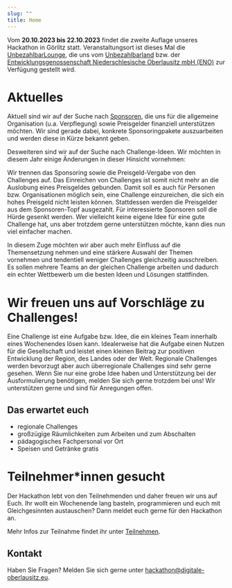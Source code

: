 ```yaml
---
slug: ""
title: Home
---
```


Vom **20.10.2023 bis 22.10.2023** findet die zweite Auflage unseres Hackathon in Görlitz statt. Veranstaltungsort ist
dieses Mal die [UnbezahlbarLounge](https://unbezahlbar.land/unbezahlbarlounge), die uns vom
[Unbezahlbarland](https://unbezahlbar.land/) bzw. der
[Entwicklungsgenossenschaft Niederschlesische Oberlausitz mbH (ENO)](https://wirtschaft-goerlitz.de/) zur Verfügung
gestellt wird.

# Aktuelles

Aktuell sind wir auf der Suche nach [Sponsoren](/sponsoring), die uns für die allgemeine Organisation (u.a. Verpflegung)
sowie Preisgelder finanziell unterstützen möchten. Wir sind gerade dabei, konkrete Sponsoringpakete auszuarbeiten und
werden diese in Kürze bekannt geben.

Desweiteren sind wir auf der Suche nach Challenge-Ideen. Wir möchten in diesem Jahr einige Änderungen in dieser Hinsicht
vornehmen:

Wir trennen das Sponsoring sowie die Preisgeld-Vergabe von den Challenges auf. Das Einreichen von Challenges ist somit
nicht mehr an die Auslobung eines Preisgeldes gebunden. Damit soll es auch für Personen bzw. Organisationen möglich
sein, eine Challenge einzureichen, die sich ein hohes Preisgeld nicht leisten können. Stattdessen werden die Preisgelder
aus dem Sponsoren-Topf ausgezahlt. Für interessierte Sponsoren soll die Hürde gesenkt werden. Wer vielleicht keine
eigene Idee für eine gute Challenge hat, uns aber trotzdem gerne unterstützen möchte, kann dies nun viel einfacher
machen.

In diesem Zuge möchten wir aber auch mehr Einfluss auf die Themensetzung nehmen und eine stärkere Auswahl der Themen
vornehmen und tendentiell weniger Challenges gleichzeitig ausschreiben. Es sollen mehrere Teams an der gleichen
Challenge arbeiten und dadurch ein echter Wettbewerb um die besten Ideen und Lösungen stattfinden.

# Wir freuen uns auf Vorschläge zu Challenges!

Eine Challenge ist eine Aufgabe bzw. Idee, die ein kleines Team innerhalb eines Wochenendes lösen kann. Idealerweise hat
die Aufgabe einen Nutzen für die Gesellschaft und leistet einen kleinen Beitrag zur positiven Entwicklung der Region,
des Landes oder der Welt. Regionale Challenges werden bevorzugt aber auch überregionale Challenges sind sehr gerne
gesehen. Wenn Sie nur eine grobe Idee haben und Unterstützung bei der Ausformulierung benötigen, melden Sie sich gerne
trotzdem bei uns! Wir unterstützen gerne und sind für Anregungen offen.

## Das erwartet euch

-   regionale Challenges
-   großzügige Räumlichkeiten zum Arbeiten und zum Abschalten
-   pädagogisches Fachpersonal vor Ort
-   Speisen und Getränke gratis

# Teilnehmer\*innen gesucht

Der Hackathon lebt von den Teilnehmenden und daher freuen wir uns auf Euch. Ihr wollt ein Wochenende lang basteln,
programmieren und euch mit Gleichgesinnten austauschen? Dann meldet euch gerne für den Hackathon an.

Mehr Infos zur Teilnahme findet ihr unter [Teilnehmen](/participate).

## Kontakt

Haben Sie Fragen? Melden Sie sich gerne unter
[hackathon@digitale-oberlausitz.eu](mailto:hackathon@digitale-oberlausitz.eu).
